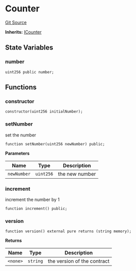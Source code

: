 # Counter
[Git Source](https://github.com/0xPolygon/foundry-template/blob/8d1e780e7b907a30a740d7d96eeb5db9fb0b1450/src/Counter.sol)

**Inherits:**
[ICounter](/docs/autogen/src/src/interface/ICounter.sol/interface.ICounter.md)


## State Variables
### number

```solidity
uint256 public number;
```


## Functions
### constructor


```solidity
constructor(uint256 initialNumber);
```

### setNumber

set the number


```solidity
function setNumber(uint256 newNumber) public;
```
**Parameters**

|Name|Type|Description|
|----|----|-----------|
|`newNumber`|`uint256`|the new number|


### increment

increment the number by 1


```solidity
function increment() public;
```

### version


```solidity
function version() external pure returns (string memory);
```
**Returns**

|Name|Type|Description|
|----|----|-----------|
|`<none>`|`string`|the version of the contract|


